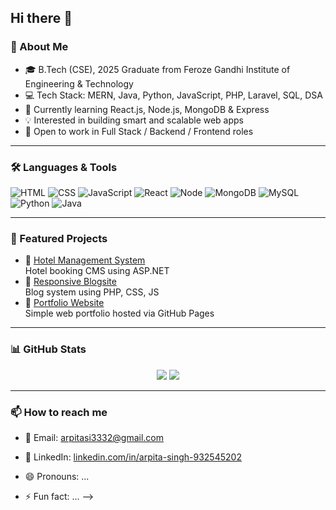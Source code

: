 ## Hi there 👋


### 🚀 About Me

- 🎓 B.Tech (CSE), 2025 Graduate from Feroze Gandhi Institute of Engineering & Technology  
- 💻 Tech Stack: MERN, Java, Python, JavaScript, PHP, Laravel, SQL, DSA  
- 🌱 Currently learning React.js, Node.js, MongoDB & Express  
- 💡 Interested in building smart and scalable web apps  
- 💼 Open to work in Full Stack / Backend / Frontend roles  

---

### 🛠️ Languages & Tools

![HTML](https://img.shields.io/badge/-HTML5-E34F26?logo=html5&logoColor=fff)
![CSS](https://img.shields.io/badge/-CSS3-1572B6?logo=css3)
![JavaScript](https://img.shields.io/badge/-JavaScript-F7DF1E?logo=javascript&logoColor=000)
![React](https://img.shields.io/badge/-React-61DAFB?logo=react)
![Node](https://img.shields.io/badge/-Node.js-339933?logo=node.js&logoColor=fff)
![MongoDB](https://img.shields.io/badge/-MongoDB-47A248?logo=mongodb)
![MySQL](https://img.shields.io/badge/-MySQL-005C84?logo=mysql)
![Python](https://img.shields.io/badge/-Python-3776AB?logo=python)
![Java](https://img.shields.io/badge/-Java-007396?logo=java)

---

### 📌 Featured Projects

- 🔹 [Hotel Management System](https://github.com/arpitasingh31/Hotel-Management)  
  Hotel booking CMS using ASP.NET  
- 🔹 [Responsive Blogsite](https://github.com/arpitasingh31/Responsive-Blogsite-)  
  Blog system using PHP, CSS, JS  
- 🔹 [Portfolio Website](https://arpitasingh31.github.io)  
  Simple web portfolio hosted via GitHub Pages  

---

### 📊 GitHub Stats

<p align="center">
  <img src="https://github-readme-stats.vercel.app/api?username=arpitasingh31&show_icons=true&theme=tokyonight" />
  <img src="https://github-readme-streak-stats.herokuapp.com/?user=arpitasingh31&theme=tokyonight" />
</p>

---

### 📫 How to reach me

- 📧 Email: [arpitasi3332@gmail.com](mailto:arpitasi3332@gmail.com)  
- 💼 LinkedIn: [linkedin.com/in/arpita-singh-932545202](https://linkedin.com/in/arpita-singh-932545202)

- 😄 Pronouns: ...
- ⚡ Fun fact: ...
-->
